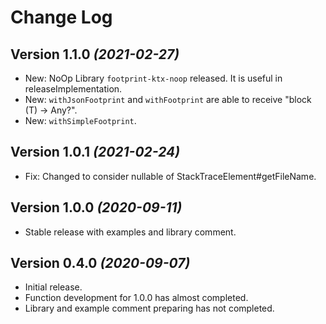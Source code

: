 Change Log
==========

Version 1.1.0 *(2021-02-27)*
----------------------------

 * New: NoOp Library `footprint-ktx-noop` released. It is useful in releaseImplementation.
 * New: `withJsonFootprint` and `withFootprint` are able to receive "block (T) -> Any?".
 * New: `withSimpleFootprint`.

Version 1.0.1 *(2021-02-24)*
----------------------------

 * Fix: Changed to consider nullable of StackTraceElement#getFileName.

Version 1.0.0 *(2020-09-11)*
----------------------------

 * Stable release with examples and library comment.

Version 0.4.0 *(2020-09-07)*
----------------------------

 * Initial release.
 * Function development for 1.0.0 has almost completed.
 * Library and example comment preparing has not completed.
